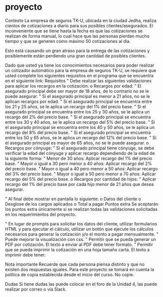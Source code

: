 # proyecto

Contexto
La empresa de seguros TK-U, ubicada en la ciudad Jedha, realiza cientos de cotizaciones a diario para sus posibles clientes/asegurados.  El inconveniente que se tiene hasta la fecha es que las cotizaciones se realizan de forma manual, lo cual hace que las personas pierdan mucho tiempo y que se generen como máximo 50 cotizaciones al día.

Esto está causando un gran atraso para la entrega de las cotizaciones y posiblemente están perdiendo una gran cantidad de posibles clientes.

Dado que usted ya tiene los conocimientos necesarios para poder realizar un cotizador automático para la empresa de seguros TK-U, se requiere que usted complete los siguientes requisitos en el programa que se encuentra en el siguiente link: <link>
Requisitos
"	Debe realizar las siguientes validaciones para aplicar los recargos en la cotización:
o	Recargos por edad:
"	El asegurado principal debe ser mayor de 18 años, de lo contrario no se le puede asegurar.
"	Si el asegurado principal es menor a 21 años, no se le aplican recargos por edad.
"	Si el asegurado principal se encuentra entre los 21 y 25 años, se le aplica un recargo del 1% del precio base.
"	Si el asegurado principal se encuentra entre los 25 y 30 años, se le aplica un recargo del 2% del precio base.
"	Si el asegurado principal se encuentra entre los 30 y 40 años, se le aplica un recargo del 5% del precio base.
"	Si el asegurado principal se encuentra entre los 40 y 50 años, se le aplica un recargo del 8% del precio base.
"	Si el asegurado principal se encuentra entre los 50 y 65 años, se le aplica un recargo del 12% del precio base.
"	Si el asegurado principal es mayor de 65 años, no se le puede asegurar.
o	Recargos por cónyuge:
"	Si el asegurado principal tiene cónyuge, se debe verificar la edad del cónyuge y aplicar recargo dependiendo de la edad de la siguiente forma:
"	Menor de 30 años: Aplicar recargo del 1% del precio base.
"	Mayor o igual a 30 pero menor a 40 años: Aplicar recargo del 2% del precio base.
"	Mayor o igual a 40 pero menor a 50 años: Aplicar recargo del 3% del precio base.
"	Mayor o igual a 50 pero menor a 70 años: Aplicar recargo del 5% del precio base.
o	Recargos por cantidad de hijos:
"	Aplicar recargo del 1% del precio base por cada hijo menor de 21 años que desea asegurar.

"	Al final debe mostrar en pantalla lo siguiente:
o	Datos del cliente
o	Desglose de los cargos aplicados
o	Total a pagar
Puntos extra
Se aceptarán los puntos extra únicamente si se realizan todas las validaciones solicitadas en los requerimientos del proyecto.

"	En lugar de prompts para solicitar los datos del cliente, utilizar formularios HTML y para ejecutar el cálculo, utilizar un botón que ejecute los cálculos necesarios para generar la cotización y/o el monto a pagar mensualmente.
"	Puede mejorar la visualización con css.
"	Permitir que se pueda generar un PDF por cotización. El texto a enviar al PDF debe tener formato.
"	 Permitir que se pueda imprimir la cotización en una hoja tamaño carta. El texto a imprimir debe tener.

Nota importante
Recuerde que cada persona piensa distinto y que no existen dos respuestas iguales. Para este proyecto se tomará en cuenta la política de copia establecida desde el inicio del curso. No copie.

Dudas
Si tiene dudas las puede colocar en el foro de la Unidad 4, las puede realizar por correo o vía Slack.
